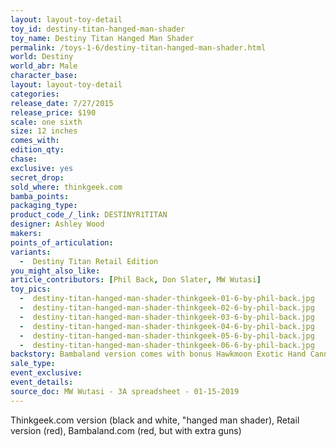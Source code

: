 ```yaml
---
layout: layout-toy-detail 
toy_id: destiny-titan-hanged-man-shader
toy_name: Destiny Titan Hanged Man Shader
permalink: /toys-1-6/destiny-titan-hanged-man-shader.html
world: Destiny
world_abr: Male
character_base: 
layout: layout-toy-detail
categories: 
release_date: 7/27/2015
release_price: $190 
scale: one sixth
size: 12 inches
comes_with: 
edition_qty: 
chase: 
exclusive: yes
secret_drop: 
sold_where: thinkgeek.com
bamba_points: 
packaging_type: 
product_code_/_link: DESTINYR1TITAN
designer: Ashley Wood
makers: 
points_of_articulation: 
variants: 
  -  Destiny Titan Retail Edition
you_might_also_like: 
article_contributors: [Phil Back, Don Slater, MW Wutasi]
toy_pics: 
  -  destiny-titan-hanged-man-shader-thinkgeek-01-6-by-phil-back.jpg
  -  destiny-titan-hanged-man-shader-thinkgeek-02-6-by-phil-back.jpg
  -  destiny-titan-hanged-man-shader-thinkgeek-03-6-by-phil-back.jpg
  -  destiny-titan-hanged-man-shader-thinkgeek-04-6-by-phil-back.jpg
  -  destiny-titan-hanged-man-shader-thinkgeek-05-6-by-phil-back.jpg
  -  destiny-titan-hanged-man-shader-thinkgeek-06-6-by-phil-back.jpg
backstory: Bambaland version comes with bonus Hawkmoon Exotic Hand Cannon
sale_type: 
event_exclusive: 
event_details: 
source_doc: MW Wutasi - 3A spreadsheet - 01-15-2019
---
```

Thinkgeek.com version (black and white, "hanged man shader), Retail version (red), Bambaland.com (red, but with extra guns)